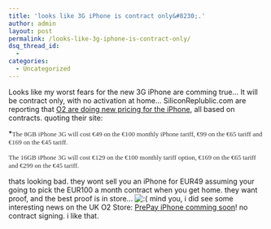 ```yaml
---
title: 'looks like 3G iPhone is contract only&#8230;.'
author: admin
layout: post
permalink: /looks-like-3g-iphone-is-contract-only/
dsq_thread_id:
  - 
categories:
  - Uncategorized
---
```

Looks like my worst fears for the new 3G iPhone are comming true&#8230; It will be contract only, with no activation at home&#8230; SiliconReplublic.com are reporting that [O2 are doing new pricing for the iPhone][1], all based on contracts. quoting their site:

*<font color="#333333" size="2" face="Verdana">The 8GB iPhone 3G will cost &euro;49 on the &euro;100 monthly iPhone tariff, &euro;99 on the &euro;65 tariff and &euro;169 on the &euro;45 tariff.</p> 

<p>
  The 16GB iPhone 3G will cost &euro;129 on the &euro;100 monthly tariff option, &euro;169 on the &euro;65 tariff and &euro;299 on the &euro;45 tariff. </font><br /> </em>
</p>

<p>
  thats looking bad. they wont sell you an iPhone for EUR49 assuming your going to&nbsp;pick the EUR100&nbsp;a month contract when you get home. they want proof, and the best proof is in store&#8230; <img src="http://blog.lotas-smartman.net/wp-includes/images/smilies/icon_sad.gif" alt=":(" class="wp-smiley" /> mind you, i did see some interesting news on the UK O2 Store: <a href="http://www.o2.co.uk/iphone/paygo">PrePay iPhone comming soon</a>! no contract signing. i like that.
</p>

 [1]: http://www.siliconrepublic.com/news/news.nv?storyid=single11235